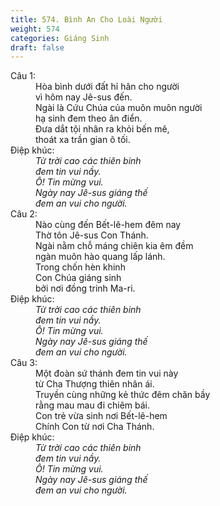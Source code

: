 ```yaml
---
title: 574. Bình An Cho Loài Người
weight: 574
categories: Giáng Sinh
draft: false
---
```

<dl><dt>Câu 1:</dt><dd data-verse="1">Hòa bình dưới đất hỉ hân cho người <br/>vì hôm nay Jê-sus đến. <br/>Ngài là Cứu Chúa của muôn muôn người <br/>hạ sinh đem theo ân điển. <br/>Ðưa dắt tội nhân ra khỏi bến mê, <br/>thoát xa trần gian ô tối. </dd><dt>Điệp khúc:</dt><dd data-chorus="1"><em>Từ trời cao các thiên binh <br/>đem tin vui nầy. <br/>Ô! Tin mừng vui. <br/>Ngày nay Jê-sus giáng thế <br/>đem an vui cho người. </em></dd><dt>Câu 2:</dt><dd data-verse="2">Nào cùng đến Bết-lê-hem đêm nay <br/>Thờ tôn Jê-sus Con Thánh. <br/>Ngài nằm chỗ máng chiên kia êm đềm <br/>ngàn muôn hào quang lấp lánh. <br/>Trong chốn hèn khinh <br/>Con Chúa giáng sinh <br/>bởi nơi đồng trinh Ma-ri. </dd><dt>Điệp khúc:</dt><dd data-chorus="1"><em>Từ trời cao các thiên binh <br/>đem tin vui nầy. <br/>Ô! Tin mừng vui. <br/>Ngày nay Jê-sus giáng thế <br/>đem an vui cho người. </em></dd><dt>Câu 3:</dt><dd data-verse="3">Một đoàn sứ thánh đem tin vui này <br/>từ Cha Thượng thiên nhân ái. <br/>Truyền cùng những kẻ thức đêm chăn bầy <br/>rằng mau mau đi chiêm bái. <br/>Con trẻ vừa sinh nơi Bết-lê-hem <br/>Chính Con từ nơi Cha Thánh. </dd><dt>Điệp khúc:</dt><dd data-chorus="1"><em>Từ trời cao các thiên binh <br/>đem tin vui nầy. <br/>Ô! Tin mừng vui. <br/>Ngày nay Jê-sus giáng thế <br/>đem an vui cho người. </em></dd></dl>